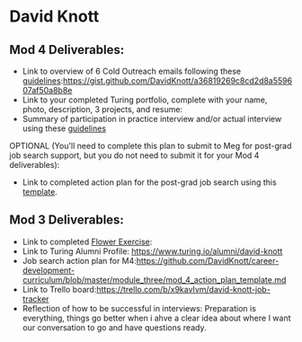# David Knott

## Mod 4 Deliverables:
* Link to overview of 6 Cold Outreach emails following these [guidelines](https://github.com/turingschool/career-development-curriculum/blob/master/module_four/cold_outreach_deliverable_guidelines.md):https://gist.github.com/DavidKnott/a36819269c8cd2d8a559607af50a8b8e
* Link to your completed Turing portfolio, complete with your name, photo, description, 3 projects, and resume:
* Summary of participation in practice interview and/or actual interview using these [guidelines](https://github.com/turingschool/career-development-curriculum/blob/master/module_four/interview_practice_reflection_guidelines.md)


OPTIONAL (You'll need to complete this plan to submit to Meg for post-grad job search support, but you do not need to submit it for your Mod 4 deliverables):
* Link to completed action plan for the post-grad job search using this [template](https://github.com/turingschool/career-development-curriculum/blob/master/module_four/post_grad_plan.md). 

## Mod 3 Deliverables:

* Link to completed [Flower Exercise](https://docs.google.com/document/d/1-BlUcfffkZCbw0CNXibEW5CMkI9ysAs-1nTTmwCjVII/edit?usp=sharing):
* Link to Turing Alumni Profile: https://www.turing.io/alumni/david-knott
* Job search action plan for M4:https://github.com/DavidKnott/career-development-curriculum/blob/master/module_three/mod_4_action_plan_template.md
* Link to Trello board:https://trello.com/b/x9kavIvm/david-knott-job-tracker
* Reflection of how to be successful in interviews: Preparation is everything, things go better when i ahve a clear idea about where I want our conversation to go and have questions ready.
